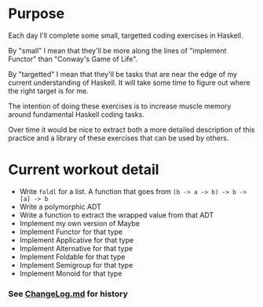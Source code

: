 # Purpose

Each day I'll complete some small, targetted coding exercises in Haskell.

By "small" I mean that they'll be more along the lines of "implement Functor"
than "Conway's Game of Life".

By "targetted" I mean that they'll be tasks that are near the edge of my current
understanding of Haskell. It will take some time to figure out where the right
target is for me.

The intention of doing these exercises is to increase muscle memory around
fundamental Haskell coding tasks.

Over time it would be nice to extract both a more detailed description of this
practice and a library of these exercises that can be used by others.

# Current workout detail

- Write `foldl` for a list. A function that goes from `(b -> a -> b) -> b -> [a] -> b`
- Write a polymorphic ADT
- Write a function to extract the wrapped value from that ADT
- Implement my own version of Maybe
- Implement Functor for that type
- Implement Applicative for that type
- Implement Alternative for that type
- Implement Foldable for that type
- Implement Semigroup for that type
- Implement Monoid for that type

### See [ChangeLog.md](ChangeLog.md) for history
